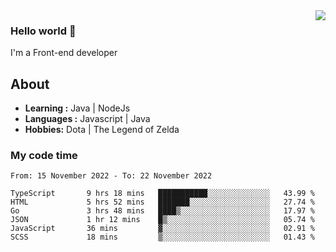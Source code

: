 <img align='right' src="https://github-readme-stats.vercel.app/api?username=jumodada&show_icons=true&theme=vue">

### Hello world 👋

I'm a Front-end developer 
    
## About
-  **Learning :** Java | NodeJs
-  **Languages :** Javascript | Java
-  **Hobbies:** Dota | The Legend of Zelda

### My code time

<!--START_SECTION:waka-->

```text
From: 15 November 2022 - To: 22 November 2022

TypeScript       9 hrs 18 mins   ███████████░░░░░░░░░░░░░░   43.99 %
HTML             5 hrs 52 mins   ███████░░░░░░░░░░░░░░░░░░   27.74 %
Go               3 hrs 48 mins   ████▒░░░░░░░░░░░░░░░░░░░░   17.97 %
JSON             1 hr 12 mins    █▒░░░░░░░░░░░░░░░░░░░░░░░   05.74 %
JavaScript       36 mins         ▓░░░░░░░░░░░░░░░░░░░░░░░░   02.91 %
SCSS             18 mins         ▒░░░░░░░░░░░░░░░░░░░░░░░░   01.43 %
```

<!--END_SECTION:waka-->
